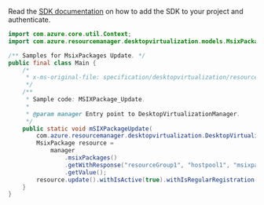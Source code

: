 Read the [SDK documentation](https://github.com/Azure/azure-sdk-for-java/blob/azure-resourcemanager-desktopvirtualization_1.0.0-beta.1/sdk/desktopvirtualization/azure-resourcemanager-desktopvirtualization/README.md) on how to add the SDK to your project and authenticate.

```java
import com.azure.core.util.Context;
import com.azure.resourcemanager.desktopvirtualization.models.MsixPackage;

/** Samples for MsixPackages Update. */
public final class Main {
    /*
     * x-ms-original-file: specification/desktopvirtualization/resource-manager/Microsoft.DesktopVirtualization/preview/2021-09-03-preview/examples/MsixPackage_Update.json
     */
    /**
     * Sample code: MSIXPackage_Update.
     *
     * @param manager Entry point to DesktopVirtualizationManager.
     */
    public static void mSIXPackageUpdate(
        com.azure.resourcemanager.desktopvirtualization.DesktopVirtualizationManager manager) {
        MsixPackage resource =
            manager
                .msixPackages()
                .getWithResponse("resourceGroup1", "hostpool1", "msixpackagefullname", Context.NONE)
                .getValue();
        resource.update().withIsActive(true).withIsRegularRegistration(false).withDisplayName("displayname").apply();
    }
}
```
